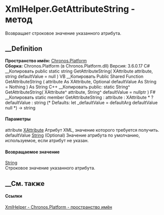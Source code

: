 # XmlHelper.GetAttributeString - метод
Возвращает строковое значение указанного атрибута.
## __Definition
 **Пространство имён:** [Chronos.Platform](N_Chronos_Platform.htm)  
 **Сборка:** Chronos.Platform (в Chronos.Platform.dll) Версия: 3.6.0.17
C# __Копировать
     public static string GetAttributeString(
    	XAttribute attribute,
    	string defaultValue = null
    )
VB __Копировать
     Public Shared Function GetAttributeString ( 
    	attribute As XAttribute,
    	Optional defaultValue As String = Nothing
    ) As String
C++ __Копировать
     public:
    static String^ GetAttributeString(
    	XAttribute^ attribute, 
    	String^ defaultValue = nullptr
    )
F# __Копировать
     static member GetAttributeString : 
            attribute : XAttribute * 
            ?defaultValue : string 
    (* Defaults:
            let _defaultValue = defaultArg defaultValue null
    *)
    -> string 
#### Параметры
attribute
[XAttribute](https://learn.microsoft.com/dotnet/api/system.xml.linq.xattribute)
    Атрибут XML, значение которого требуется получить.
defaultValue [String](https://learn.microsoft.com/dotnet/api/system.string)
(Optional)
    Значение атрибута по умолчанию, используемое, если атрибут не указан.
#### Возвращаемое значение
[String](https://learn.microsoft.com/dotnet/api/system.string)  
Строковое значение указанного атрибута.
##  __См. также
#### Ссылки
[XmlHelper - ](T_Chronos_Platform_XmlHelper.htm)
[Chronos.Platform - пространство имён](N_Chronos_Platform.htm)
